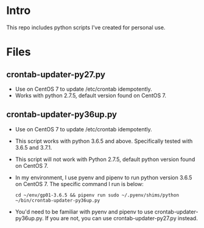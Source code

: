 # Intro
This repo includes python scripts I've created for personal use. 

# Files

## crontab-updater-py27.py
- Use on CentOS 7 to update /etc/crontab idempotently.
- Works with python 2.7.5, default version found on CentOS 7.

## crontab-updater-py36up.py
- Use on CentOS 7 to update /etc/crontab idempotently.
- This script works with python 3.6.5 and above. Specifically tested with 3.6.5 and 3.7.1.
- This script will not work with Python 2.7.5, default python version found on CentOS 7.
- In my environment, I use pyenv and pipenv to run python version 3.6.5 on CentOS 7. The specific command I run is below:

    ```
    cd ~/env/gp01-3.6.5 && pipenv run sudo ~/.pyenv/shims/python ~/bin/crontab-updater-py36up.py
    ```
- You'd need to be familiar with pyenv and pipenv to use crontab-updater-py36up.py. If you are not, you can use crontab-updater-py27.py instead.
